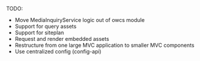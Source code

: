 TODO:

  - Move MediaInquiryService logic out of owcs module
  - Support for query assets
  - Support for siteplan
  - Request and render embedded assets
  - Restructure from one large MVC application to smaller MVC components
  - Use centralized config (config-api)
